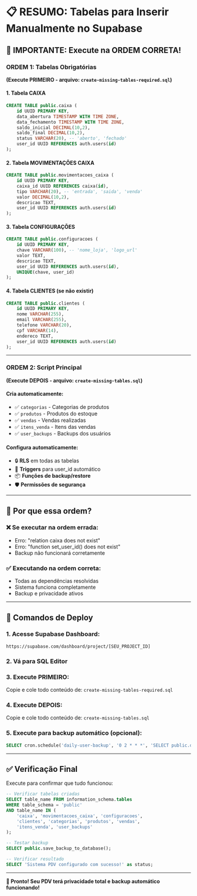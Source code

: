 # 📋 RESUMO: Tabelas para Inserir Manualmente no Supabase

## 🚨 IMPORTANTE: Execute na ORDEM CORRETA!

### **ORDEM 1: Tabelas Obrigatórias** 
**(Execute PRIMEIRO - arquivo: `create-missing-tables-required.sql`)**

#### 1. **Tabela CAIXA**
```sql
CREATE TABLE public.caixa (
    id UUID PRIMARY KEY,
    data_abertura TIMESTAMP WITH TIME ZONE,
    data_fechamento TIMESTAMP WITH TIME ZONE,
    saldo_inicial DECIMAL(10,2),
    saldo_final DECIMAL(10,2),
    status VARCHAR(20), -- 'aberto', 'fechado'
    user_id UUID REFERENCES auth.users(id)
);
```

#### 2. **Tabela MOVIMENTAÇÕES CAIXA**
```sql
CREATE TABLE public.movimentacoes_caixa (
    id UUID PRIMARY KEY,
    caixa_id UUID REFERENCES caixa(id),
    tipo VARCHAR(20), -- 'entrada', 'saida', 'venda'
    valor DECIMAL(10,2),
    descricao TEXT,
    user_id UUID REFERENCES auth.users(id)
);
```

#### 3. **Tabela CONFIGURAÇÕES**
```sql
CREATE TABLE public.configuracoes (
    id UUID PRIMARY KEY,
    chave VARCHAR(100), -- 'nome_loja', 'logo_url'
    valor TEXT,
    descricao TEXT,
    user_id UUID REFERENCES auth.users(id),
    UNIQUE(chave, user_id)
);
```

#### 4. **Tabela CLIENTES** (se não existir)
```sql
CREATE TABLE public.clientes (
    id UUID PRIMARY KEY,
    nome VARCHAR(255),
    email VARCHAR(255),
    telefone VARCHAR(20),
    cpf VARCHAR(14),
    endereco TEXT,
    user_id UUID REFERENCES auth.users(id)
);
```

---

### **ORDEM 2: Script Principal**
**(Execute DEPOIS - arquivo: `create-missing-tables.sql`)**

#### Cria automaticamente:
- ✅ `categorias` - Categorias de produtos
- ✅ `produtos` - Produtos do estoque
- ✅ `vendas` - Vendas realizadas
- ✅ `itens_venda` - Itens das vendas
- ✅ `user_backups` - Backups dos usuários

#### Configura automaticamente:
- 🔒 **RLS** em todas as tabelas
- 🔄 **Triggers** para user_id automático
- 📦 **Funções de backup/restore**
- 🛡️ **Permissões de segurança**

---

## 🎯 Por que essa ordem?

### ❌ **Se executar na ordem errada:**
- Erro: "relation caixa does not exist"
- Erro: "function set_user_id() does not exist"
- Backup não funcionará corretamente

### ✅ **Executando na ordem correta:**
- Todas as dependências resolvidas
- Sistema funciona completamente
- Backup e privacidade ativos

---

## 🚀 Comandos de Deploy

### 1. **Acesse Supabase Dashboard:**
```
https://supabase.com/dashboard/project/[SEU_PROJECT_ID]
```

### 2. **Vá para SQL Editor**

### 3. **Execute PRIMEIRO:**
Copie e cole todo conteúdo de: `create-missing-tables-required.sql`

### 4. **Execute DEPOIS:**
Copie e cole todo conteúdo de: `create-missing-tables.sql`

### 5. **Execute para backup automático (opcional):**
```sql
SELECT cron.schedule('daily-user-backup', '0 2 * * *', 'SELECT public.daily_backup_all_users();');
```

---

## ✅ Verificação Final

Execute para confirmar que tudo funcionou:

```sql
-- Verificar tabelas criadas
SELECT table_name FROM information_schema.tables 
WHERE table_schema = 'public' 
AND table_name IN (
    'caixa', 'movimentacoes_caixa', 'configuracoes', 
    'clientes', 'categorias', 'produtos', 'vendas', 
    'itens_venda', 'user_backups'
);

-- Testar backup
SELECT public.save_backup_to_database();

-- Verificar resultado
SELECT 'Sistema PDV configurado com sucesso!' as status;
```

---

**🎉 Pronto! Seu PDV terá privacidade total e backup automático funcionando!**
